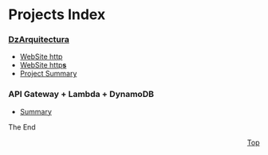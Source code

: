 <a id="top" />

# Projects Index

### [DzArquitectura](dz-arquitectura/reademe.md)
* [WebSite http](http://www.dzarquitectura.com)
* [WebSite http**s**](https://www.dzarquitectura.com)
* [Project Summary](dz-arquitectura/readme.md)

### API Gateway + Lambda + DynamoDB
* [Summary](api-gateway/readme.md)





The End

<p align="right"><a href="#top">Top</a></p>